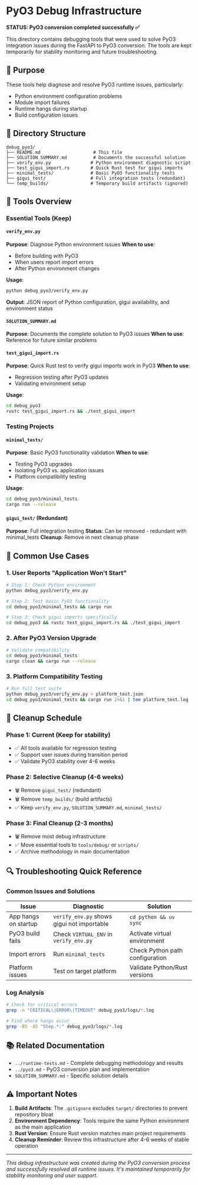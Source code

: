 # PyO3 Debug Infrastructure

**STATUS: PyO3 conversion completed successfully ✅**

This directory contains debugging tools that were used to solve PyO3 integration issues during the FastAPI to PyO3 conversion. The tools are kept temporarily for stability monitoring and future troubleshooting.

## 🎯 Purpose

These tools help diagnose and resolve PyO3 runtime issues, particularly:

-   Python environment configuration problems
-   Module import failures
-   Runtime hangs during startup
-   Build configuration issues

## 📁 Directory Structure

```
debug_pyo3/
├── README.md                    # This file
├── SOLUTION_SUMMARY.md          # Documents the successful solution
├── verify_env.py               # Python environment diagnostic script
├── test_gigui_import.rs        # Quick Rust test for gigui imports
├── minimal_tests/              # Basic PyO3 functionality tests
├── gigui_test/                 # Full integration tests (redundant)
└── temp_builds/                # Temporary build artifacts (ignored)
```

## 🔧 Tools Overview

### Essential Tools (Keep)

#### `verify_env.py`

**Purpose**: Diagnose Python environment issues
**When to use**:

-   Before building with PyO3
-   When users report import errors
-   After Python environment changes

**Usage**:

```bash
python debug_pyo3/verify_env.py
```

**Output**: JSON report of Python configuration, gigui availability, and environment status

#### `SOLUTION_SUMMARY.md`

**Purpose**: Documents the complete solution to PyO3 issues
**When to use**: Reference for future similar problems

#### `test_gigui_import.rs`

**Purpose**: Quick Rust test to verify gigui imports work in PyO3
**When to use**:

-   Regression testing after PyO3 updates
-   Validating environment setup

**Usage**:

```bash
cd debug_pyo3
rustc test_gigui_import.rs && ./test_gigui_import
```

### Testing Projects

#### `minimal_tests/`

**Purpose**: Basic PyO3 functionality validation
**When to use**:

-   Testing PyO3 upgrades
-   Isolating PyO3 vs. application issues
-   Platform compatibility testing

**Usage**:

```bash
cd debug_pyo3/minimal_tests
cargo run --release
```

#### `gigui_test/` (Redundant)

**Purpose**: Full integration testing
**Status**: Can be removed - redundant with minimal_tests
**Cleanup**: Remove in next cleanup phase

## 🚀 Common Use Cases

### 1. User Reports "Application Won't Start"

```bash
# Step 1: Check Python environment
python debug_pyo3/verify_env.py

# Step 2: Test basic PyO3 functionality
cd debug_pyo3/minimal_tests && cargo run

# Step 3: Check gigui imports specifically
cd debug_pyo3 && rustc test_gigui_import.rs && ./test_gigui_import
```

### 2. After PyO3 Version Upgrade

```bash
# Validate compatibility
cd debug_pyo3/minimal_tests
cargo clean && cargo run --release
```

### 3. Platform Compatibility Testing

```bash
# Run full test suite
python debug_pyo3/verify_env.py > platform_test.json
cd debug_pyo3/minimal_tests && cargo run 2>&1 | tee platform_test.log
```

## 📅 Cleanup Schedule

### Phase 1: Current (Keep for stability)

-   ✅ All tools available for regression testing
-   ✅ Support user issues during transition period
-   ✅ Validate PyO3 stability over 4-6 weeks

### Phase 2: Selective Cleanup (4-6 weeks)

-   🗑️ Remove `gigui_test/` (redundant)
-   🗑️ Remove `temp_builds/` (build artifacts)
-   ✅ Keep `verify_env.py`, `SOLUTION_SUMMARY.md`, `minimal_tests/`

### Phase 3: Final Cleanup (2-3 months)

-   🗑️ Remove most debug infrastructure
-   ✅ Move essential tools to `tools/debug/` or `scripts/`
-   ✅ Archive methodology in main documentation

## 🔍 Troubleshooting Quick Reference

### Common Issues and Solutions

| Issue                | Diagnostic                                 | Solution                        |
| -------------------- | ------------------------------------------ | ------------------------------- |
| App hangs on startup | `verify_env.py` shows gigui not importable | `cd python && uv sync`          |
| PyO3 build fails     | Check `VIRTUAL_ENV` in `verify_env.py`     | Activate virtual environment    |
| Import errors        | Run `minimal_tests`                        | Check Python path configuration |
| Platform issues      | Test on target platform                    | Validate Python/Rust versions   |

### Log Analysis

```bash
# Check for critical errors
grep -n "CRITICAL\|ERROR\|TIMEOUT" debug_pyo3/logs/*.log

# Find where hangs occur
grep -B5 -A5 "Step.*:" debug_pyo3/logs/*.log
```

## 📚 Related Documentation

-   `../runtime-tests.md` - Complete debugging methodology and results
-   `../pyo3.md` - PyO3 conversion plan and implementation
-   `SOLUTION_SUMMARY.md` - Specific solution details

## ⚠️ Important Notes

1. **Build Artifacts**: The `.gitignore` excludes `target/` directories to prevent repository bloat
2. **Environment Dependency**: Tools require the same Python environment as the main application
3. **Rust Version**: Ensure Rust version matches main project requirements
4. **Cleanup Reminder**: Review this infrastructure after 4-6 weeks of stable operation

---

_This debug infrastructure was created during the PyO3 conversion process and successfully resolved all runtime issues. It's maintained temporarily for stability monitoring and user support._
